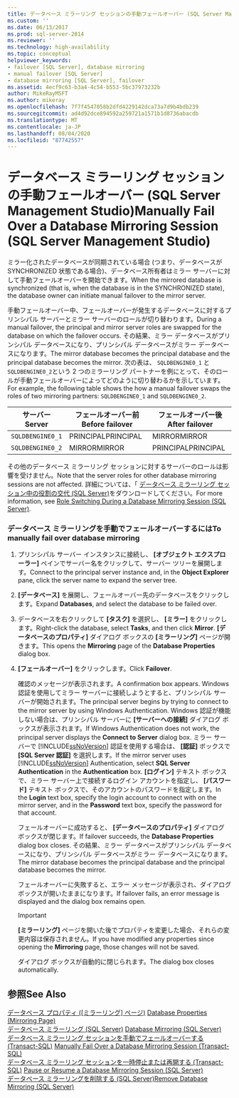 ```yaml
---
title: データベース ミラーリング セッションの手動フェールオーバー (SQL Server Management Studio) | Microsoft Docs
ms.custom: ''
ms.date: 06/13/2017
ms.prod: sql-server-2014
ms.reviewer: ''
ms.technology: high-availability
ms.topic: conceptual
helpviewer_keywords:
- failover [SQL Server], database mirroring
- manual failover [SQL Server]
- database mirroring [SQL Server], failover
ms.assetid: 4ecf9c63-b3a4-4c54-b553-5bc37973232b
author: MikeRayMSFT
ms.author: mikeray
ms.openlocfilehash: 7f7f4547058b2dfd4229142dca73a7d9b4bdb239
ms.sourcegitcommit: ad4d92dce894592a259721a1571b1d8736abacdb
ms.translationtype: MT
ms.contentlocale: ja-JP
ms.lasthandoff: 08/04/2020
ms.locfileid: "87742557"
---
```

# <a name="manually-fail-over-a-database-mirroring-session-sql-server-management-studio"></a><span data-ttu-id="36cc6-102">データベース ミラーリング セッションの手動フェールオーバー (SQL Server Management Studio)</span><span class="sxs-lookup"><span data-stu-id="36cc6-102">Manually Fail Over a Database Mirroring Session (SQL Server Management Studio)</span></span>
  <span data-ttu-id="36cc6-103">ミラー化されたデータベースが同期されている場合 (つまり、データベースが SYNCHRONIZED 状態である場合)、データベース所有者はミラー サーバーに対して手動フェールオーバーを開始できます。</span><span class="sxs-lookup"><span data-stu-id="36cc6-103">When the mirrored database is synchronized (that is, when the database is in the SYNCHRONIZED state), the database owner can initiate manual failover to the mirror server.</span></span>  
  
 <span data-ttu-id="36cc6-104">手動フェールオーバー中、フェールオーバーが発生するデータベースに対するプリンシパル サーバーとミラー サーバーのロールが切り替わります。</span><span class="sxs-lookup"><span data-stu-id="36cc6-104">During a manual failover, the principal and mirror server roles are swapped for the database on which the failover occurs.</span></span> <span data-ttu-id="36cc6-105">その結果、ミラー データベースがプリンシパル データベースになり、プリンシパル データベースがミラー データベースになります。</span><span class="sxs-lookup"><span data-stu-id="36cc6-105">The mirror database becomes the principal database and the principal database becomes the mirror.</span></span> <span data-ttu-id="36cc6-106">次の表は、 `SQLDBENGINE0_1` と `SQLDBENGINE0_2`という 2 つのミラーリング パートナーを例にとって、そのロールが手動フェールオーバーによってどのように切り替わるかを示しています。</span><span class="sxs-lookup"><span data-stu-id="36cc6-106">For example, the following table shows the how a manual failover swaps the roles of two mirroring partners: `SQLDBENGINE0_1` and `SQLDBENGINE0_2`.</span></span>  
  
|<span data-ttu-id="36cc6-107">サーバー</span><span class="sxs-lookup"><span data-stu-id="36cc6-107">Server</span></span>|<span data-ttu-id="36cc6-108">フェールオーバー前</span><span class="sxs-lookup"><span data-stu-id="36cc6-108">Before failover</span></span>|<span data-ttu-id="36cc6-109">フェールオーバー後</span><span class="sxs-lookup"><span data-stu-id="36cc6-109">After failover</span></span>|  
|------------|---------------------|--------------------|  
|`SQLDBENGINE0_1`|<span data-ttu-id="36cc6-110">PRINCIPAL</span><span class="sxs-lookup"><span data-stu-id="36cc6-110">PRINCIPAL</span></span>|<span data-ttu-id="36cc6-111">MIRROR</span><span class="sxs-lookup"><span data-stu-id="36cc6-111">MIRROR</span></span>|  
|`SQLDBENGINE0_2`|<span data-ttu-id="36cc6-112">MIRROR</span><span class="sxs-lookup"><span data-stu-id="36cc6-112">MIRROR</span></span>|<span data-ttu-id="36cc6-113">PRINCIPAL</span><span class="sxs-lookup"><span data-stu-id="36cc6-113">PRINCIPAL</span></span>|  
  
 <span data-ttu-id="36cc6-114">その他のデータベース ミラーリング セッションに対するサーバーのロールは影響を受けません。</span><span class="sxs-lookup"><span data-stu-id="36cc6-114">Note that the server roles for other database mirroring sessions are not affected.</span></span> <span data-ttu-id="36cc6-115">詳細については、「 [データベース ミラーリング セッション中の役割の交代 &#40;SQL Server&#41;](role-switching-during-a-database-mirroring-session-sql-server.md)をダウンロードしてください。</span><span class="sxs-lookup"><span data-stu-id="36cc6-115">For more information, see [Role Switching During a Database Mirroring Session &#40;SQL Server&#41;](role-switching-during-a-database-mirroring-session-sql-server.md).</span></span>  
  
### <a name="to-manually-fail-over-database-mirroring"></a><span data-ttu-id="36cc6-116">データベース ミラーリングを手動でフェールオーバーするには</span><span class="sxs-lookup"><span data-stu-id="36cc6-116">To manually fail over database mirroring</span></span>  
  
1.  <span data-ttu-id="36cc6-117">プリンシパル サーバー インスタンスに接続し、 **[オブジェクト エクスプローラー]** ペインでサーバー名をクリックして、サーバー ツリーを展開します。</span><span class="sxs-lookup"><span data-stu-id="36cc6-117">Connect to the principal server instance and, in the **Object Explorer** pane, click the server name to expand the server tree.</span></span>  
  
2.  <span data-ttu-id="36cc6-118">**[データベース]** を展開し、フェールオーバー先のデータベースをクリックします。</span><span class="sxs-lookup"><span data-stu-id="36cc6-118">Expand **Databases**, and select the database to be failed over.</span></span>  
  
3.  <span data-ttu-id="36cc6-119">データベースを右クリックして **[タスク]** を選択し、 **[ミラー]** をクリックします。</span><span class="sxs-lookup"><span data-stu-id="36cc6-119">Right-click the database, select **Tasks**, and then click **Mirror**.</span></span> <span data-ttu-id="36cc6-120">**[データベースのプロパティ]** ダイアログ ボックスの **[ミラーリング]** ページが開きます。</span><span class="sxs-lookup"><span data-stu-id="36cc6-120">This opens the **Mirroring** page of the **Database Properties** dialog box.</span></span>  
  
4.  <span data-ttu-id="36cc6-121">**[フェールオーバー]** をクリックします。</span><span class="sxs-lookup"><span data-stu-id="36cc6-121">Click **Failover**.</span></span>  
  
     <span data-ttu-id="36cc6-122">確認のメッセージが表示されます。</span><span class="sxs-lookup"><span data-stu-id="36cc6-122">A confirmation box appears.</span></span>  <span data-ttu-id="36cc6-123">Windows 認証を使用してミラー サーバーに接続しようとすると、プリンシパル サーバーが開始されます。</span><span class="sxs-lookup"><span data-stu-id="36cc6-123">The principal server begins by trying to connect to the mirror server by using Windows Authentication.</span></span> <span data-ttu-id="36cc6-124">Windows 認証が機能しない場合は、プリンシパル サーバーに **[サーバーへの接続]** ダイアログ ボックスが表示されます。</span><span class="sxs-lookup"><span data-stu-id="36cc6-124">If Windows Authentication does not work, the principal server displays the **Connect to Server** dialog box.</span></span> <span data-ttu-id="36cc6-125">ミラー サーバーで [!INCLUDE[ssNoVersion](../../includes/ssnoversion-md.md)] 認証を使用する場合は、 **[認証]** ボックスで **[SQL Server 認証]** を選択します。</span><span class="sxs-lookup"><span data-stu-id="36cc6-125">If the mirror server uses [!INCLUDE[ssNoVersion](../../includes/ssnoversion-md.md)] Authentication, select **SQL Server Authentication** in the **Authentication** box.</span></span> <span data-ttu-id="36cc6-126">**[ログイン]** テキスト ボックスで、ミラー サーバー上で接続するログイン アカウントを指定し、 **[パスワード]** テキスト ボックスで、そのアカウントのパスワードを指定します。</span><span class="sxs-lookup"><span data-stu-id="36cc6-126">In the **Login** text box, specify the login account to connect with on the mirror server, and in the **Password** text box, specify the password for that account.</span></span>  
  
     <span data-ttu-id="36cc6-127">フェールオーバーに成功すると、 **[データベースのプロパティ]** ダイアログ ボックスが閉じます。</span><span class="sxs-lookup"><span data-stu-id="36cc6-127">If failover succeeds, the **Database Properties** dialog box closes.</span></span> <span data-ttu-id="36cc6-128">その結果、ミラー データベースがプリンシパル データベースになり、プリンシパル データベースがミラー データベースになります。</span><span class="sxs-lookup"><span data-stu-id="36cc6-128">The mirror database becomes the principal database and the principal database becomes the mirror.</span></span>  
  
     <span data-ttu-id="36cc6-129">フェールオーバーに失敗すると、エラー メッセージが表示され、ダイアログ ボックスが開いたままになります。</span><span class="sxs-lookup"><span data-stu-id="36cc6-129">If failover fails, an error message is displayed and the dialog box remains open.</span></span>  
  
    > [!IMPORTANT]  
    >  <span data-ttu-id="36cc6-130">**[ミラーリング]** ページを開いた後でプロパティを変更した場合、それらの変更内容は保存されません。</span><span class="sxs-lookup"><span data-stu-id="36cc6-130">If you have modified any properties since opening the **Mirroring** page, those changes will not be saved.</span></span>  
  
     <span data-ttu-id="36cc6-131">ダイアログ ボックスが自動的に閉じられます。</span><span class="sxs-lookup"><span data-stu-id="36cc6-131">The dialog box closes automatically.</span></span>  
  
## <a name="see-also"></a><span data-ttu-id="36cc6-132">参照</span><span class="sxs-lookup"><span data-stu-id="36cc6-132">See Also</span></span>  
 <span data-ttu-id="36cc6-133">[データベース プロパティ &#40;[ミラーリング] ページ&#41;](../../relational-databases/databases/database-properties-mirroring-page.md) </span><span class="sxs-lookup"><span data-stu-id="36cc6-133">[Database Properties &#40;Mirroring Page&#41;](../../relational-databases/databases/database-properties-mirroring-page.md) </span></span>  
 <span data-ttu-id="36cc6-134">[データベース ミラーリング &#40;SQL Server&#41;](database-mirroring-sql-server.md) </span><span class="sxs-lookup"><span data-stu-id="36cc6-134">[Database Mirroring &#40;SQL Server&#41;](database-mirroring-sql-server.md) </span></span>  
 <span data-ttu-id="36cc6-135">[データベース ミラーリング セッションを手動でフェールオーバーする &#40;Transact-SQL&#41;](manually-fail-over-a-database-mirroring-session-transact-sql.md) </span><span class="sxs-lookup"><span data-stu-id="36cc6-135">[Manually Fail Over a Database Mirroring Session &#40;Transact-SQL&#41;](manually-fail-over-a-database-mirroring-session-transact-sql.md) </span></span>  
 <span data-ttu-id="36cc6-136">[データベース ミラーリング セッションを一時停止または再開する &#40;Transact-SQL&#41;](pause-or-resume-a-database-mirroring-session-sql-server.md) </span><span class="sxs-lookup"><span data-stu-id="36cc6-136">[Pause or Resume a Database Mirroring Session &#40;SQL Server&#41;](pause-or-resume-a-database-mirroring-session-sql-server.md) </span></span>  
 [<span data-ttu-id="36cc6-137">データベース ミラーリングを削除する &#40;SQL Server&#41;</span><span class="sxs-lookup"><span data-stu-id="36cc6-137">Remove Database Mirroring &#40;SQL Server&#41;</span></span>](remove-database-mirroring-sql-server.md)  
  
  
